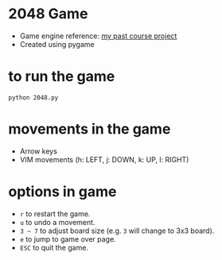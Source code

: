 
# 2048 Game
- Game engine reference: [my past course project](https://github.com/ethanh6/Adversarial_Search_2048_Game)
- Created using pygame

# to run the game
```python 2048.py```

# movements in the game
- Arrow keys
- VIM movements (h: LEFT, j: DOWN, k: UP, l: RIGHT)

# options in game
- `r` to restart the game.
- `u` to undo a movement.
- `3 ~ 7` to adjust board size (e.g. `3` will change to 3x3 board).
- `e` to jump to game over page.
- `ESC` to quit the game.
